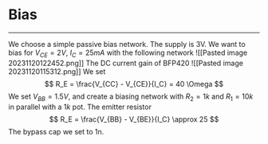 # Bias
---
We choose a simple passive bias network. The supply is 3V. We want to bias for $V_{CE} = 2V$, $I_C = 25 mA$ with the following network 
![[Pasted image 20231120122452.png]]
The DC current gain of BFP420
![[Pasted image 20231120115312.png]]
We set
$$ R_E = \frac{V_{CC} - V_{CE}}{I_C} = 40 \Omega $$
We set $V_{BB} = 1.5V$, and create a biasing network with $R_2 = 1k$ and $R_1 = 10k$ in parallel with a $1k$ pot. The emitter resistor
$$ R_E = \frac{V_{BB} - V_{BE}}{I_C} \approx 25 $$
The bypass cap we set to 1n. 